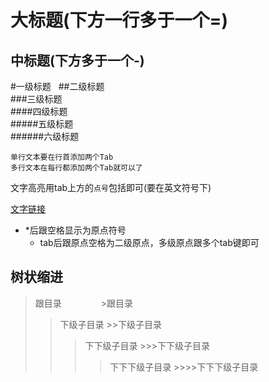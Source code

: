大标题(下方一行多于一个=)
====

中标题(下方多于一个-) 
-------

#一级标题  
##二级标题  
###三级标题  
####四级标题  
#####五级标题  
######六级标题 

    单行文本要在行首添加两个Tab
    多行文本在每行都添加两个Tab就可以了

文字高亮用tab上方的`点号`包括即可(要在英文符号下)

[文字链接](www.lianjie.com "悬停显示")

* *后跟空格显示为原点符号
    * tab后跟原点空格为二级原点，多级原点跟多个tab键即可

树状缩进
-------
>跟目录                >跟目录
>>下级子目录             >>下级子目录
>>>下下级子目录           >>>下下级子目录
>>>>下下下级子目录         >>>>下下下级子目录

```你的代码
```
